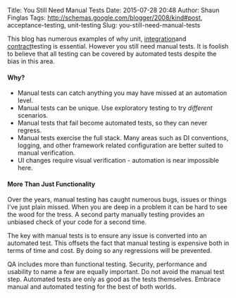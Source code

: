 Title: You Still Need Manual Tests
Date: 2015-07-28 20:48
Author: Shaun Finglas
Tags: http://schemas.google.com/blogger/2008/kind#post, acceptance-testing, unit-testing
Slug: you-still-need-manual-tests

This blog has numerous examples of why unit,
[integration](http://blog.shaunfinglas.co.uk/2015/07/integration-tests.html)and
[contract](http://blog.shaunfinglas.co.uk/2015/07/the-benefits-of-contract-testing.html)testing
is essential. However you still need manual tests. It is foolish to
believe that all testing can be covered by automated tests despite the
bias in this area.

#### Why?

-   Manual tests can catch anything you may have missed at an automation
    level.
-   Manual tests can be unique. Use exploratory testing to try
    *different* scenarios.
-   Manual tests that fail become automated tests, so they can never
    regress.
-   Manual tests exercise the full stack. Many areas such as DI
    conventions, logging, and other framework related configuration are
    better suited to manual verification.
-   UI changes require visual verification - automation is near
    impossible here.

#### More Than Just Functionality

Over the years, manual testing has caught numerous bugs, issues or
things I've just plain missed. When you are deep in a problem it can be
hard to see the wood for the tress. A second party manually testing
provides an unbiased check of your code for a second time.

The key with manual tests is to ensure any issue is converted into an
automated test. This offsets the fact that manual testing is expensive
both in terms of time and cost. By doing so any regressions will be
prevented.

QA includes more than functional testing. Security, performance and
usability to name a few are equally important. Do not avoid the manual
test step. Automated tests are only as good as the tests themselves.
Embrace manual and automated testing for the best of both worlds.

</p>

